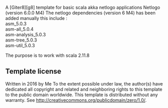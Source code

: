 A [Giter8][g8] template for basic scala akka netlogo applications Netlogo (version 6.0.0 M4)
The netlogo dependencies (version 6 M4) has been added manually
this include :  
asm_5.0.3  
asm-all_5.0.4  
asm-analysis_5.0.3  
asm-tree_5.0.3  
asm-util_5.0.3  
  
The purpose is to work with scala 2.11.8  


Template license
----------------
Written in 2016 by Me
To the extent possible under law, the author(s) have dedicated all copyright and related
and neighboring rights to this template to the public domain worldwide.
This template is distributed without any warranty. See <http://creativecommons.org/publicdomain/zero/1.0/>.

